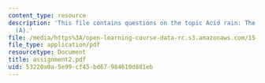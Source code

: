 ```yaml
---
content_type: resource
description: 'This file contains questions on the topic Acid rain: The Southern Company
  (A).'
file: /media/https%3A/open-learning-course-data-rc.s3.amazonaws.com/15-414-financial-management-summer-2003/53220a0a5e99cf45bd67984610d881eb_assignment2.pdf
file_type: application/pdf
resourcetype: Document
title: assignment2.pdf
uid: 53220a0a-5e99-cf45-bd67-984610d881eb
---
```

